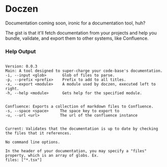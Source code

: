 
# Doczen

Documentation coming soon, ironic for a documentation tool, huh?

The gist is that it'll fetch documentation from your projects and help you bundle, validate, and export them to other systems, like Confluence.

### Help Output

```

Version: 0.0.3
Main: A tool designed to super-charge your code-base's documentation.
-i, --input <glob>       Glob of files to parse.
-p, --prefix <prefix>    Prefix to add to all titles.
-x, --export <module>    A module used by doczen, executed left to right.
-h, --help <module>      Gets help for the specified module.


Confluence: Exports a collection of markdown files to Confluence.
-s, --space <space>     The space key to export to
-u, --url <url>         The url of the confluence instance


Current: Validates that the documentation is up to date by checking the files that it references.

No command line options.

In the header of your documentation, you may specify a "files" property, which is an array of globs. Ex.
files: ["*.tsx"]
```
